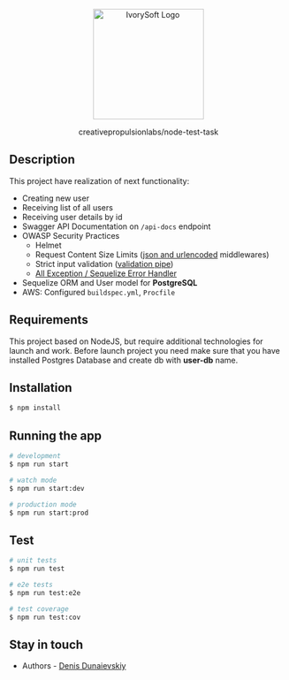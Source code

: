 <p align="center">
  <a href="https://ivorysoft.co/" target="blank"><img src="https://ivorysoft.co/logo/IvorysoftLogo.svg" width="200" alt="IvorySoft Logo" /></a>
</p>

  <p align="center">creativepropulsionlabs/node-test-task</p>
    <p align="center">
    
## Description

This project have realization of next functionality:
- Creating new user
- Receiving list of all users
- Receiving user details by id
- Swagger API Documentation on `/api-docs` endpoint
- OWASP Security Practices
  - Helmet
  - Request Content Size Limits ([json and urlencoded](src/common/middlewares) middlewares)
  - Strict input validation ([validation pipe](src/main.ts))
  - [All Exception / Sequelize Error Handler](src/common/filters/all-exception.filter.ts) 
- Sequelize ORM and User model for **PostgreSQL**
- AWS: Configured `buildspec.yml`, `Procfile`

## Requirements

This project based on NodeJS, but require additional technologies for launch and work.
Before launch project you need make sure that you have installed Postgres Database and create db with **user-db** name.

## Installation

```bash
$ npm install
```

## Running the app

```bash
# development
$ npm run start

# watch mode
$ npm run start:dev

# production mode
$ npm run start:prod
```

## Test

```bash
# unit tests
$ npm run test

# e2e tests
$ npm run test:e2e

# test coverage
$ npm run test:cov
```

## Stay in touch

- Authors - [Denis Dunaievskiy](https://github.com/Denver23)